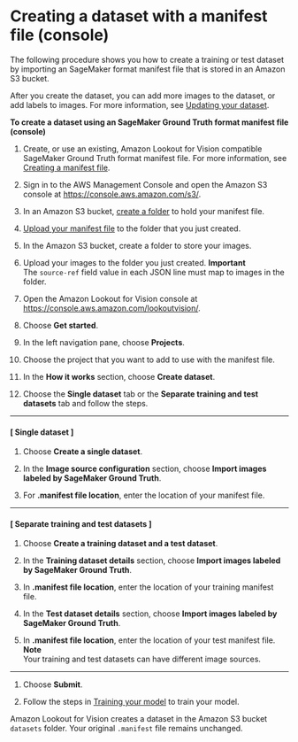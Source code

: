 # Creating a dataset with a manifest file \(console\)<a name="create-dataset-use-manifest"></a>

The following procedure shows you how to create a training or test dataset by importing an SageMaker format manifest file that is stored in an Amazon S3 bucket\. 

After you create the dataset, you can add more images to the dataset, or add labels to images\. For more information, see [Updating your dataset](edit-dataset.md)\.<a name="create-dataset-procedure-manifest-file"></a>

**To create a dataset using an SageMaker Ground Truth format manifest file \(console\)**

1. Create, or use an existing, Amazon Lookout for Vision compatible SageMaker Ground Truth format manifest file\. For more information, see [Creating a manifest file](manifest-files.md)\. 

1. Sign in to the AWS Management Console and open the Amazon S3 console at [https://console\.aws\.amazon\.com/s3/](https://console.aws.amazon.com/s3/)\.

1. In an Amazon S3 bucket, [create a folder](https://docs.aws.amazon.com/AmazonS3/latest/user-guide/create-folder.html) to hold your manifest file\. 

1. [Upload your manifest file](https://docs.aws.amazon.com/AmazonS3/latest/user-guide/upload-objects.html) to the folder that you just created\.

1. In the Amazon S3 bucket, create a folder to store your images\.

1. Upload your images to the folder you just created\.
**Important**  
The `source-ref` field value in each JSON line must map to images in the folder\. 

1. Open the Amazon Lookout for Vision console at [ https://console\.aws\.amazon\.com/lookoutvision/]( https://console.aws.amazon.com/lookoutvision/)\.

1. Choose **Get started**\. 

1. In the left navigation pane, choose **Projects**\.

1. Choose the project that you want to add to use with the manifest file\.

1. In the **How it works** section, choose **Create dataset**\.

1. Choose the **Single dataset** tab or the **Separate training and test datasets** tab and follow the steps\.

------
#### [ Single dataset ]

   1. Choose **Create a single dataset**\.

   1. In the **Image source configuration** section, choose **Import images labeled by SageMaker Ground Truth**\.

   1. For **\.manifest file location**, enter the location of your manifest file\.

------
#### [ Separate training and test datasets ]

   1. Choose **Create a training dataset and a test dataset**\.

   1. In the **Training dataset details** section, choose **Import images labeled by SageMaker Ground Truth**\.

   1. In **\.manifest file location**, enter the location of your training manifest file\.

   1. In the **Test dataset details** section, choose **Import images labeled by SageMaker Ground Truth**\.

   1. In **\.manifest file location**, enter the location of your test manifest file\.
**Note**  
Your training and test datasets can have different image sources\.

------

1. Choose **Submit**\. 

1. Follow the steps in [Training your model](model-train.md) to train your model\.

Amazon Lookout for Vision creates a dataset in the Amazon S3 bucket `datasets` folder\. Your original `.manifest` file remains unchanged\.